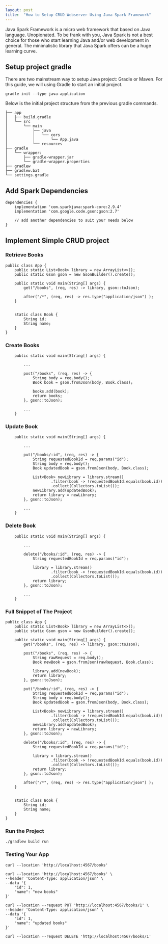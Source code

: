 ```yaml
---
layout: post
title:  "How to Setup CRUD Webserver Using Java Spark Framework"
---
```


Java Spark Framework is a micro web framework that based on Java language. Unopionated. To be frank with you, Java Spark is not a best choice for those who start learning Java and/or web development in general. The minimalistic library that Java Spark offers can be a huge learning curve.

## Setup project gradle

There are two mainstream way to setup Java project: Gradle or Maven. For this guide, we will using Gradle to start an initial project. 

```
gradle init --type java-application
```

Below is the initial project structure from the previous gradle commands. 

```
├── app
│   ├── build.gradle
│   └── src
│       └── main
│           ├── java
│           │   └── cors
│           │       └── App.java
│           └── resources
├── gradle
│   └── wrapper:
│       ├── gradle-wrapper.jar
│       └── gradle-wrapper.properties
├── gradlew
├── gradlew.bat
└── settings.gradle

```

## Add Spark Dependencies
```
dependencies {
    implementation 'com.sparkjava:spark-core:2.9.4'
    implementation 'com.google.code.gson:gson:2.7'

    // add another dependencies to suit your needs below
}
```

## Implement Simple CRUD project

### Retrieve Books
```
public class App {
    public static List<Book> library = new ArrayList<>();
    public static Gson gson = new GsonBuilder().create();

    public static void main(String[] args) {
        get("/books", (req, res) -> library, gson::toJson);

        after("/*", (req, res) -> res.type("application/json") );
    }


    static class Book {
        String id;
        String name;
    }
}
```

### Create Books
```
    public static void main(String[] args) {
        
        ...
        
        post("/books", (req, res) -> {
            String body = req.body();
            Book book = gson.fromJson(body, Book.class);

            books.add(book);
            return books;
        }, gson::toJson);

        ...
    }
```

### Update Book
``` 
    public static void main(String[] args) {
         
        ...
        
        put("/books/:id", (req, res) -> {
            String requestedBookId = req.params("id");
            String body = req.body();
            Book updatedBook = gson.fromJson(body, Book.class);

            List<Book> newLibrary = library.stream()
                    .filter(book -> !requestedBookId.equals(book.id))
                    .collect(Collectors.toList());
            newLibrary.add(updatedBook);
            return library = newLibrary;
        }, gson::toJson);
        
        ...
    }   

```

### Delete Book
```
    public static void main(String[] args) {
         
        ...
        
        delete("/books/:id", (req, res) -> {
            String requestedBookId = req.params("id");

            library = library.stream()
                    .filter(book -> !requestedBookId.equals(book.id))
                    .collect(Collectors.toList());
            return library;
        }, gson::toJson);
        
        ...
    }
```

### Full Snippet of The Project

```
public class App {
    public static List<Book> library = new ArrayList<>();
    public static Gson gson = new GsonBuilder().create();

    public static void main(String[] args) {
        get("/books", (req, res) -> library, gson::toJson);

        post("/books", (req, res) -> {
            String rawRequest = req.body();
            Book newBook = gson.fromJson(rawRequest, Book.class);

            library.add(newBook);
            return library;
        }, gson::toJson);

        put("/books/:id", (req, res) -> {
            String requestedBookId = req.params("id");
            String body = req.body();
            Book updatedBook = gson.fromJson(body, Book.class);

            List<Book> newLibrary = library.stream()
                    .filter(book -> !requestedBookId.equals(book.id))
                    .collect(Collectors.toList());
            newLibrary.add(updatedBook);
            return library = newLibrary;
        }, gson::toJson);

        delete("/books/:id", (req, res) -> {
            String requestedBookId = req.params("id");

            library = library.stream()
                    .filter(book -> !requestedBookId.equals(book.id))
                    .collect(Collectors.toList());
            return library;
        }, gson::toJson);

        after("/*", (req, res) -> res.type("application/json") );
    }


    static class Book {
        String id;
        String name;
    }
}
```

### Run the Project
```
./gradlew build run
```

### Testing Your App

```
curl --location 'http://localhost:4567/books'
```

```
curl --location 'http://localhost:4567/books' \
--header 'Content-Type: application/json' \
--data '{
    "id": 1,
    "name": "new books"
}'
```

```
curl --location --request PUT 'http://localhost:4567/books/1' \
--header 'Content-Type: application/json' \
--data '{
    "id": 1,
    "name": "updated books"
}'
```

```
curl --location --request DELETE 'http://localhost:4567/books/1'
```


